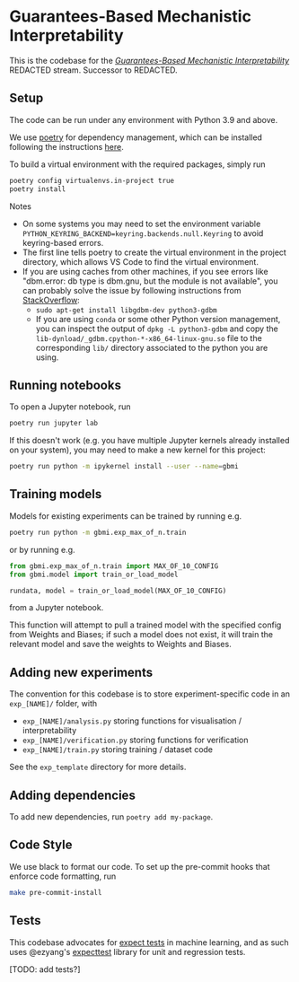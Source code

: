 # Guarantees-Based Mechanistic Interpretability

This is the codebase for the [_Guarantees-Based Mechanistic Interpretability_](REDACTED) REDACTED stream.
Successor to REDACTED.

## Setup

The code can be run under any environment with Python 3.9 and above.

We use [poetry](https://python-poetry.org) for dependency management, which can be installed following the instructions [here](https://python-poetry.org/docs/#installation).

To build a virtual environment with the required packages, simply run

```bash
poetry config virtualenvs.in-project true
poetry install
```

Notes
- On some systems you may need to set the environment variable `PYTHON_KEYRING_BACKEND=keyring.backends.null.Keyring` to avoid keyring-based errors.
- The first line tells poetry to create the virtual environment in the project directory, which allows VS Code to find the virtual environment.
- If you are using caches from other machines, if you see errors like "dbm.error: db type is dbm.gnu, but the module is not available", you can probably solve the issue by following instructions from [StackOverflow](https://stackoverflow.com/a/49597001/377022):
    - `sudo apt-get install libgdbm-dev python3-gdbm`
    - If you are using `conda` or some other Python version management, you can inspect the output of `dpkg -L python3-gdbm` and copy the `lib-dynload/_gdbm.cpython-*-x86_64-linux-gnu.so` file to the corresponding `lib/` directory associated to the python you are using.

## Running notebooks

To open a Jupyter notebook, run

```bash
poetry run jupyter lab
```

If this doesn't work (e.g. you have multiple Jupyter kernels already installed on your system), you may need to make a new kernel for this project:

```bash
poetry run python -m ipykernel install --user --name=gbmi
```

## Training models

Models for existing experiments can be trained by running e.g.

```bash
poetry run python -m gbmi.exp_max_of_n.train
```

or by running e.g.

```python
from gbmi.exp_max_of_n.train import MAX_OF_10_CONFIG
from gbmi.model import train_or_load_model

rundata, model = train_or_load_model(MAX_OF_10_CONFIG)
```

from a Jupyter notebook.

This function will attempt to pull a trained model with the specified config from Weights and Biases; if such a model does not exist, it will train the relevant model and save the weights to Weights and Biases.

## Adding new experiments

The convention for this codebase is to store experiment-specific code in an `exp_[NAME]/` folder, with
- `exp_[NAME]/analysis.py` storing functions for visualisation / interpretability
- `exp_[NAME]/verification.py` storing functions for verification
- `exp_[NAME]/train.py` storing training / dataset code

See the `exp_template` directory for more details.

## Adding dependencies

To add new dependencies, run `poetry add my-package`.

## Code Style

We use black to format our code.
To set up the pre-commit hooks that enforce code formatting, run

```bash
make pre-commit-install
```


## Tests

This codebase advocates for [expect tests](https://blog.janestreet.com/the-joy-of-expect-tests) in machine learning, and as such uses @ezyang's [expecttest](https://github.com/ezyang/expecttest) library for unit and regression tests.

[TODO: add tests?]
